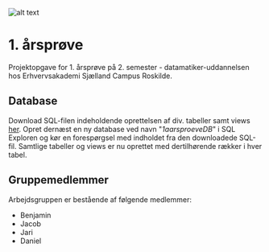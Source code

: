 ![alt text](http://i57.tinypic.com/2nqto4z.png "Shift Me")
# 1. årsprøve
Projektopgave for 1. årsprøve på 2. semester - datamatiker-uddannelsen hos Erhvervsakademi Sjælland Campus Roskilde.

## Database
Download SQL-filen indeholdende oprettelsen af div. tabeller samt views [her](1aarsproeve/1aarsproeve/database.sql "SQL-fil"). Opret dernæst en ny database ved navn "*1aarsproeveDB*" i SQL Exploren og kør en forespørgsel med indholdet fra den downloadede SQL-fil. Samtlige tabeller og views er nu oprettet med dertilhørende rækker i hver tabel.

## Gruppemedlemmer
Arbejdsgruppen er bestående af følgende medlemmer:
* Benjamin
* Jacob
* Jari
* Daniel
